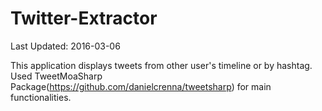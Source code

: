 # Twitter-Extractor 

Last Updated: 2016-03-06

This application displays tweets from other user's timeline or by hashtag.
Used TweetMoaSharp Package(https://github.com/danielcrenna/tweetsharp) for main functionalities. 
